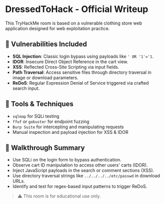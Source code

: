 # DressedToHack - Official Writeup

This TryHackMe room is based on a vulnerable clothing store web application designed for web exploitation practice.

## 🐞 Vulnerabilities Included
- **SQL Injection**: Classic login bypass using payloads like `' OR '1'='1`.
- **IDOR**: Insecure Direct Object Reference in the cart view.
- **XSS**: Reflected Cross-Site Scripting via input fields.
- **Path Traversal**: Access sensitive files through directory traversal in image or download parameters.
- **ReDoS**: Regular Expression Denial of Service triggered via crafted search input.

## 🧰 Tools & Techniques
- `sqlmap` for SQLi testing
- `ffuf` or `gobuster` for endpoint fuzzing
- `Burp Suite` for intercepting and manipulating requests
- Manual inspection and payload injection for XSS & IDOR

## 🎯 Walkthrough Summary
- Use SQLi on the login form to bypass authentication.
- Observe cart ID manipulation to access other users' carts (IDOR).
- Inject JavaScript payloads in the search or comment sections (XSS).
- Use directory traversal strings like `../../../../etc/passwd` in download URLs.
- Identify and test for regex-based input patterns to trigger ReDoS.

> ⚠️ This room is for educational use only.
